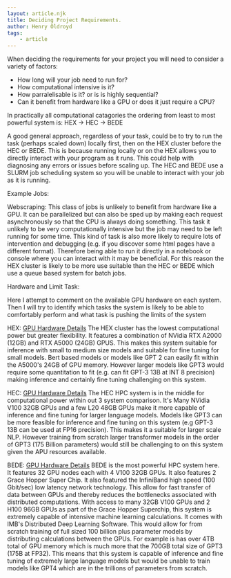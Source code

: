 ```yaml
---
layout: article.njk
title: Deciding Project Requirements. 
author: Henry Oldroyd
tags:
    - article
---
```



When deciding the requirements for your project you will need to consider a variety of factors:
* How long will your job need to run for?
* How computational intensive is it?
* How parralelisable is it? or is is highly sequential?
* Can it benefit from hardware like a GPU or does it just require a CPU?

In practically all computational catagories the ordering from least to most powerful system is:
HEX -> HEC -> BEDE

A good general approach, regardless of your task, could be to try to run the task (perhaps scaled down) locally first, then on the HEX cluster before the HEC or BEDE. 
This is because running locally or on the HEX allows you to directly interact with your program as it runs. This could help with diagnosing any errors or issues before scaling up. The HEC and BEDE use a SLURM job scheduling system so you will be unable to interact with your job as it is running. 


Example Jobs:

Webscraping:
This class of jobs is unlikely to benefit from hardware like a GPU. It can be parallelized but can also be sped up by making each request asynchronously so that the CPU is always doing something. This task it unlikely to be very computationally intensive but the job may need to be left running for some time. This kind of task is also more likely to require lots of intervention and debugging (e.g. if you discover some html pages have a different format). Therefore being able to run it directly in a notebook or console where you can interact with it may be beneficial. For this reason the HEX cluster is likely to be more use suitable than the HEC or BEDE which use a queue based system for batch jobs. 


Hardware and Limit Task:

Here I attempt to comment on the available GPU hardware on each system. Then I will try to identify which tasks the system is likely to be able to comfortably perform and what task is pushing the limits of the system 

HEX:
[GPU Hardware Details](https://ucrel-hex.scc.lancs.ac.uk/pages/hardware/)
The HEX cluster has the lowest computational power but greater flexibility. It features a combination of NVidia RTX A2000 (12GB) and RTX A5000 (24GB) GPUS. 
This makes this system suitable for inference with small to medium size models and suitable for fine tuning for small models. 
Bert based models or models like GPT 2 can easily fit within the A5000's 24GB of GPU memory. 
However larger models like GPT3 would require some quantitation to fit (e.g. can fit GPT-3 13B at INT 8 precision) making inference and certainly fine tuning challenging on this system. 

HEC:
[GPU Hardware Details](https://lancaster-hec.readthedocs.io/en/latest/gpu.html#gpu-hardware-contributions)
The HEC HPC system is in the middle for computational power within out 3 system comparison. It's Many NVidia V100 32GB GPUs and a few L20 48GB GPUs make it more capable of inference and fine tuning for larger language models. Models like GPT3 can be more feasible for inference and fine tuning on this system (e.g  GPT-3 13B can be used at FP16 precision). This makes it a suitable for larger scale NLP. 
However training from scratch larger transformer models in the order of GPT3 (175 Billion parameters) would still be challenging to on this system given the APU resources available.

BEDE:
[GPU Hardware Details](https://bede-documentation.readthedocs.io/en/latest/hardware/index.html)
BEDE is the most powerful HPC system here. It features 32 GPU nodes each with 4 V100 32GB GPUs. It also features 2 Grace Hopper Super Chip. It also featured the InfiniBand high speed (100 Gbit/sec) low latency network technology. This allow for fast transfer of data between GPUs and thereby reduces the bottlenecks associated with distributed computations.  With access to many 32GB V100 GPUs and 2 H100 96GB GPUs as part of the Grace Hopper Superchip, this system is extremely capable of intensive machine learning calculations. It comes with IMB's Distributed Deep Learning Software. This would allow for from scratch training of full sized 100 billion plus parameter models by distributing calculations between the GPUs. For example is has over 4TB total of GPU memory which is much more that the 700GB total size of GPT3 (175B at FP32). This means that this system is capable of inference and fine tuning of extremely large language models but would be unable to train models like GPT4 which are in the trillions of parameters from scratch. 
